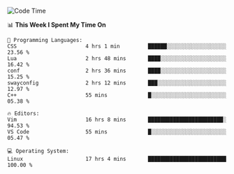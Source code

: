 <!-- [![Top Langs](https://github-readme-stats.vercel.app/api/top-langs/?username=gagahsyuja&theme=dracula&hide_border=true&border_radius=7)](https://github.com/anuraghazra/github-readme-stats) -->

<!--START_SECTION:waka-->
![Code Time](http://img.shields.io/badge/Code%20Time-169%20hrs%2038%20mins-blue)

📊 **This Week I Spent My Time On** 

```text
💬 Programming Languages: 
CSS                      4 hrs 1 min         ██████░░░░░░░░░░░░░░░░░░░   23.56 % 
Lua                      2 hrs 48 mins       ████░░░░░░░░░░░░░░░░░░░░░   16.42 % 
conf                     2 hrs 36 mins       ████░░░░░░░░░░░░░░░░░░░░░   15.25 % 
swayconfig               2 hrs 12 mins       ███░░░░░░░░░░░░░░░░░░░░░░   12.97 % 
C++                      55 mins             █░░░░░░░░░░░░░░░░░░░░░░░░   05.38 % 

🔥 Editors: 
Vim                      16 hrs 8 mins       ████████████████████████░   94.53 % 
VS Code                  55 mins             █░░░░░░░░░░░░░░░░░░░░░░░░   05.47 % 

💻 Operating System: 
Linux                    17 hrs 4 mins       █████████████████████████   100.00 % 
```


<!--END_SECTION:waka-->
